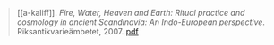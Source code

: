 > [[a-kaliff]]. *Fire, Water, Heaven and Earth: Ritual practice and cosmology in ancient Scandinavia: An Indo-European perspective*. Riksantikvarieämbetet, 2007. [pdf](a/a-kaliff2007.pdf)